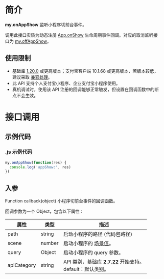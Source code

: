 # 简介

**my.onAppShow** 监听小程序切前台事件。

调用此接口实质为动态注册 [App.onShow](https://opendocs.alipay.com/mini/framework/app-detail) 生命周期事件回调。对应的取消监听接口为 [my.offAppShow](https://opendocs.alipay.com/mini/api/tkohmw)。


## 使用限制

- 基础库 [1.20.0](https://opendocs.alipay.com/mini/framework/lib) 或更高版本；支付宝客户端 10.1.68 或更高版本，若版本较低，建议采取 [兼容处理](https://opendocs.alipay.com/mini/framework/compatibility)。
- 此 API 支持个人支付宝小程序、企业支付宝小程序使用。
- 真机调试时，使用该 API 注册的回调能够正常触发，但设置在回调函数中的断点不会生效。

# 接口调用

## 示例代码

### .js 示例代码

```javascript
my.onAppShow(function(res) {
  console.log('appShow:', res)
})
```

## 入参

Function callback(object) 小程序切前台事件的回调函数。

回调参数为一个 Object，包含以下属性：

| **属性** | **类型** | **描述** |
| --- | --- | --- |
| path | string | 启动小程序的路径 (代码包路径) |
| scene | number | 启动小程序的 [场景值](https://opendocs.alipay.com/mini/framework/scene)。 |
| query | Object | 启动小程序的 query 参数。 |
| apiCategory | string | API 类别，基础库 **2.7.22** 开始支持。<br />default：默认类别。 |
